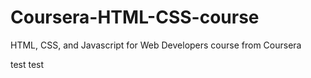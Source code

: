 # Coursera-HTML-CSS-course
HTML, CSS, and Javascript for Web Developers course from Coursera

test test
